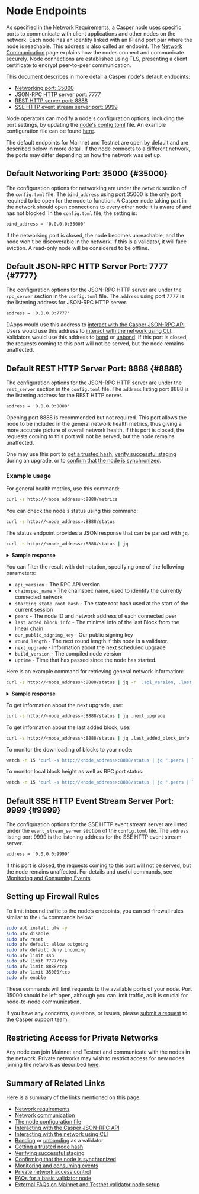 # Node Endpoints

As specified in the [Network Requirements](./install-node.md#network-requirements), a Casper node uses specific ports to communicate with client applications and other nodes on the network. Each node has an identity linked with an IP and port pair where the node is reachable. This address is also called an endpoint. The [Network Communication](../../concepts/design/p2p.md) page explains how the nodes connect and communicate securely. Node connections are established using TLS, presenting a client certificate to encrypt peer-to-peer communication.

This document describes in more detail a Casper node's default endpoints:

- [Networking port: 35000](#35000)
- [JSON-RPC HTTP server port: 7777](#7777)
- [REST HTTP server port: 8888](#8888)
- [SSE HTTP event stream server port: 9999](#9999)

Node operators can modify a node's configuration options, including the port settings, by updating the [node's config.toml](./basic-node-configuration.md#config-file) file. An example configuration file can be found [here](https://github.com/casper-network/casper-protocol-release/blob/main/config/config-example.toml).

The default endpoints for Mainnet and Testnet are open by default and are described below in more detail. If the node connects to a different network, the ports may differ depending on how the network was set up.


## Default Networking Port: 35000 {#35000}

The configuration options for networking are under the `network` section of the `config.toml` file. The `bind_address` using port 35000 is the only port required to be open for the node to function. A Casper node taking part in the network should open connections to every other node it is aware of and has not blocked. In the `config.toml` file, the setting is:

```md
bind_address = '0.0.0.0:35000'
```

If the networking port is closed, the node becomes unreachable, and the node won't be discoverable in the network. If this is a validator, it will face eviction. A read-only node will be considered to be offline.


## Default JSON-RPC HTTP Server Port: 7777 {#7777}

The configuration options for the JSON-RPC HTTP server are under the `rpc_server` section in the `config.toml` file. The `address` using port 7777 is the listening address for JSON-RPC HTTP server. 

```md
address = '0.0.0.0:7777'
```

DApps would use this address to [interact with the Casper JSON-RPC API](../../developers/json-rpc/index.md). Users would use this address to [interact with the network using CLI](../../developers/cli/index.md). Validators would use this address to [bond](../becoming-a-validator/bonding.md#example-bonding-transaction) or [unbond](../becoming-a-validator/unbonding.md). If this port is closed, the requests coming to this port will not be served, but the node remains unaffected.


## Default REST HTTP Server Port: 8888 {#8888}

The configuration options for the JSON-RPC HTTP server are under the `rest_server` section in the `config.toml` file. The `address` listing port 8888 is the listening address for the REST HTTP server. 

```md
address = '0.0.0.0:8888'
```

Opening port 8888 is recommended but not required. This port allows the node to be included in the general network health metrics, thus giving a more accurate picture of overall network health. If this port is closed, the requests coming to this port will not be served, but the node remains unaffected.

One may use this port to [get a trusted hash](./basic-node-configuration.md#trusted-hash-for-synchronizing), [verify successful staging](./upgrade.md#verifying-successful-staging) during an upgrade, or to [confirm that the node is synchronized](./joining.md#step-7-confirm-the-node-is-synchronized).


### Example usage

For general health metrics, use this command:

```bash
curl -s http://<node_address>:8888/metrics
```

You can check the node's status using this command:

```bash
curl -s http://<node_address>:8888/status
```

The status endpoint provides a JSON response that can be parsed with `jq`.

```bash
curl -s http://<node_address>:8888/status | jq
```

<details>
<summary><b>Sample response</b></summary>

```json
{
  "api_version": "1.4.15",
  "chainspec_name": "casper-test",
  "starting_state_root_hash": "4c3856bd6a95b566301b9da61aaf84589a51ee2980f3cc7bbef78e7745386955",
  "peers": [
    {
      "node_id": "tls:007e..e14b",
      "address": "89.58.52.245:35000"
    },
    {
      "node_id": "tls:00eb..ac11",
      "address": "65.109.17.120:35000"
    },
    ...
    {
      "node_id": "tls:ffc0..555b",
      "address": "95.217.228.224:35000"
    }
  ],
  "last_added_block_info": {
    "hash": "7acd2f48b573704e96eab54322f7e91a0624252baca3583ad2aae38229fe1715",
    "timestamp": "2023-05-10T09:20:10.752Z",
    "era_id": 9085,
    "height": 1711254,
    "state_root_hash": "1ac74071c1e76937c372c8d2ae22ea036a77578aad03821ec98021fdc1c5d06b",
    "creator": "0106ca7c39cd272dbf21a86eeb3b36b7c26e2e9b94af64292419f7862936bca2ca"
  },
  "our_public_signing_key": "0107cba5b4826a87ddbe0ba8cda8064881b75882f05094c1a5f95e957512a3450e",
  "round_length": "32s 768ms",
  "next_upgrade": null,
  "build_version": "1.4.15-039d438f2-casper-mainnet",
  "uptime": "5days 13h 46m 54s 520ms"
}
```

</details>

You can filter the result with dot notation, specifying one of the following parameters:

- `api_version` - The RPC API version
- `chainspec_name` - The chainspec name, used to identify the currently connected network
- `starting_state_root_hash` - The state root hash used at the start of the current session
- `peers` - The node ID and network address of each connected peer
- `last_added_block_info` - The minimal info of the last Block from the linear chain
- `our_public_signing_key` - Our public signing key
- `round_length` - The next round length if this node is a validator.
- `next_upgrade` - Information about the next scheduled upgrade
- `build_version` - The compiled node version
- `uptime` - Time that has passed since the node has started.

Here is an example command for retrieving general network information:

```bash
curl -s http://<node_address>:8888/status | jq -r '.api_version, .last_added_block_info, .build_version, .uptime'
```

<details>
<summary><b>Sample response</b></summary>

```json
"1.4.15"
{
  "hash": "dca9959b21df52633f85cd373a8117fe8e89629dd2a0455781484a439f7d9f62",
  "timestamp": "2023-05-10T09:26:43.968Z",
  "era_id": 9085,
  "height": 1711266,
  "state_root_hash": "5f374529e747a06ec825e07a030df7b9d80d1f7ffac9156779b4466620721872",
  "creator": "0107cba5b4826a87ddbe0ba8cda8064881b75882f05094c1a5f95e957512a3450e"
}
"1.4.15-039d438f2-casper-mainnet"
"5days 13h 53m 10s 763ms"
```

</details>

To get information about the next upgrade, use:

```bash
curl -s http://<node_address>:8888/status | jq .next_upgrade
```

To get information about the last added block, use:

```bash
curl -s http://<node_address>:8888/status | jq .last_added_block_info
```

To monitor the downloading of blocks to your node:

```bash
watch -n 15 'curl -s http://<node_address>:8888/status | jq ".peers | length"; curl -s http://<node_address>:8888/status | jq .last_added_block_info'
```

To monitor local block height as well as RPC port status:

```bash
watch -n 15 'curl -s http://<node_address>:8888/status | jq ".peers | length"; curl -s http://<node_address>:8888/status | jq .last_added_block_info; casper-client get-block -n http://<node_address>:8888/status'
```

## Default SSE HTTP Event Stream Server Port: 9999 {#9999}

The configuration options for the SSE HTTP event stream server are listed under the `event_stream_server` section of the `config.toml` file. The `address` listing port 9999 is the listening address for the SSE HTTP event stream server. 

```md
address = '0.0.0.0:9999'
```

If this port is closed, the requests coming to this port will not be served, but the node remains unaffected. For details and useful commands, see [Monitoring and Consuming Events](../../developers/dapps/monitor-and-consume-events.md).


## Setting up Firewall Rules

To limit inbound traffic to the node’s endpoints, you can set firewall rules similar to the `ufw` commands below:

```bash
sudo apt install ufw -y
sudo ufw disable
sudo ufw reset
sudo ufw default allow outgoing
sudo ufw default deny incoming
sudo ufw limit ssh
sudo ufw limit 7777/tcp
sudo ufw limit 8888/tcp
sudo ufw limit 35000/tcp
sudo ufw enable
```

These commands will limit requests to the available ports of your node. Port 35000 should be left open, although you can limit traffic, as it is crucial for node-to-node communication.

If you have any concerns, questions, or issues, please [submit a request](https://support.casperlabs.io/hc/en-gb/requests/new) to the Casper support team.


## Restricting Access for Private Networks

Any node can join Mainnet and Testnet and communicate with the nodes in the network. Private networks may wish to restrict access for new nodes joining the network as described [here](../setup-network/create-private.md#network-access-control).


## Summary of Related Links

Here is a summary of the links mentioned on this page:

- [Network requirements](./install-node.md#network-requirements)
- [Network communication](../../concepts/design/p2p.md)
- [The node configuration file](./basic-node-configuration.md#config-file)
- [Interacting with the Casper JSON-RPC API](../../developers/json-rpc/index.md)
- [Interacting with the network using CLI](../../developers/cli/index.md)
- [Bonding](../becoming-a-validator/bonding.md#example-bonding-transaction) or [unbonding](../becoming-a-validator/unbonding.md) as a validator
- [Getting a trusted node hash](./basic-node-configuration.md#trusted-hash-for-synchronizing)
- [Verifying successful staging](./upgrade.md#verifying-successful-staging)
- [Confirming that the node is synchronized](./joining.md#step-7-confirm-the-node-is-synchronized)
- [Monitoring and consuming events](../../developers/dapps/monitor-and-consume-events.md)
- [Private network access control](../setup-network/create-private.md#network-access-control)
- [FAQs for a basic validator node ](https://support.casperlabs.io/hc/en-gb/sections/6960448246683-Node-Operation-FAQ)
- [External FAQs on Mainnet and Testnet validator node setup](https://docs.cspr.community/docs/faq-validator.html)
